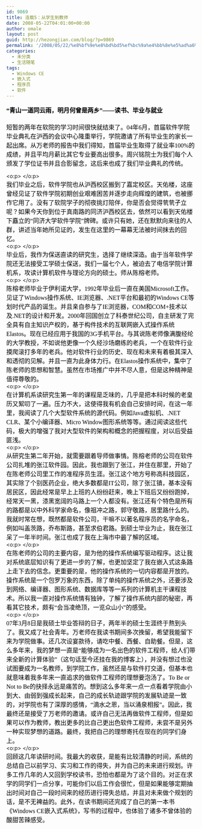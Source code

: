 ```yaml
---
id: 9869
title: 连载5：从学生到教师
date: 2008-05-22T04:01:00+00:00
author: omale
layout: post
guid: http://hezongjian.com/blog/?p=9869
permalink: '/2008/05/22/%e8%bf%9e%e8%bd%bd5%ef%bc%9a%e4%bb%8e%e5%ad%a6%e7%94%9f%e5%88%b0%e6%95%99%e5%b8%88/'
categories:
  - 未分类
  - 生活随笔
tags:
  - Windows CE
  - 嵌入式
  - 程序员
  - 软件
---
```

<h3 style="MARGIN: 13pt 0cm">
  <font color=#000000><span style="FONT-SIZE: 12pt; LINE-HEIGHT: 173%; FONT-FAMILY: 宋体; mso-bidi-font-size: 16.0pt; mso-ascii-font-family: Calibri; mso-hansi-font-family: Calibri">“青山一道同云雨，明月何曾是两乡”——读书、毕业与就业</span><span lang=EN-US style="FONT-SIZE: 12pt; LINE-HEIGHT: 173%; mso-bidi-font-size: 16.0pt"><?xml:namespace prefix = o ns = "urn:schemas-microsoft-com:office:office"  /><o:p></o:p></span></font>
</h3><p class=MsoNormal style="MARGIN: 0cm 0cm 0pt"><font size=3><font color=#000000>

<span style="FONT-FAMILY: 宋体; mso-ascii-font-family: Calibri; mso-hansi-font-family: Calibri">短暂的两年在软院的学习时间很快就结束了。</span><span lang=EN-US><font face=Calibri>04</font></span><span style="FONT-FAMILY: 宋体; mso-ascii-font-family: Calibri; mso-hansi-font-family: Calibri">年</span><span lang=EN-US><font face=Calibri>6</font></span><span style="FONT-FAMILY: 宋体; mso-ascii-font-family: Calibri; mso-hansi-font-family: Calibri">月，首届软件学院毕业典礼在沪西的会议中心隆重举行，学院邀请了所有毕业生的家长一起出席。从万老师的报告中我们得知，首届毕业生取得了就业率</span><span lang=EN-US><font face=Calibri>100%</font></span><span style="FONT-FAMILY: 宋体; mso-ascii-font-family: Calibri; mso-hansi-font-family: Calibri">的成绩，并且平均月薪比其它专业要高出很多。周兴铭院士为我们每个人颁发了学位证书并且合影留念，这后来也成了我们毕业典礼的传统。</span></font></font></p> <p class=MsoNormal style="MARGIN: 0cm 0cm 0pt"><span lang=EN-US><o:p><font face=Calibri color=#000000 size=3>&nbsp;</font></o:p></span></p> <p class=MsoNormal style="MARGIN: 0cm 0cm 0pt"><span style="FONT-FAMILY: 宋体; mso-ascii-font-family: Calibri; mso-hansi-font-family: Calibri"><font color=#000000 size=3>我们毕业之后，软件学院也从沪西校区搬到了嘉定校区。天佑楼，这座曾经见证了软件学院初期创业艰难困苦并逐步走向辉煌的建筑，也被挪作它用了。没有了软院学子的彻夜挑灯陪伴，你是否会觉得茕茕孑立呢？如果今天你到位于真南路的同济沪西校区去，依然可以看到天佑楼下矗立的“同济大学软件学院”牌碑。或许只有她，还在默默向来往的人群，讲述当年她所见证的，发生在这里的一幕幕无法被时间抹去的回忆。</font></span></p> <p class=MsoNormal style="MARGIN: 0cm 0cm 0pt"><span lang=EN-US><o:p><font face=Calibri color=#000000 size=3>&nbsp;</font></o:p></span></p> <p class=MsoNormal style="MARGIN: 0cm 0cm 0pt"><span style="FONT-FAMILY: 宋体; mso-ascii-font-family: Calibri; mso-hansi-font-family: Calibri"><font color=#000000 size=3>毕业后，我作为保送直读的研究生，选择了继续深造。由于当年软件学院还无法接受工学硕士保送，我们一届七个人，被迫去了电信学院计算机系，攻读计算机软件与理论方向的硕士。师从陈榕老师。</font></span></p> <p class=MsoNormal style="MARGIN: 0cm 0cm 0pt"><span lang=EN-US><o:p><font face=Calibri color=#000000 size=3>&nbsp;</font></o:p></span></p> <p class=MsoNormal style="MARGIN: 0cm 0cm 0pt"><font size=3><font color=#000000><span style="FONT-FAMILY: 宋体; mso-ascii-font-family: Calibri; mso-hansi-font-family: Calibri">陈榕老师毕业于伊利诺大学，</span><span lang=EN-US><font face=Calibri>1992</font></span><span style="FONT-FAMILY: 宋体; mso-ascii-font-family: Calibri; mso-hansi-font-family: Calibri">年毕业后一直在美国</span><span lang=EN-US><font face=Calibri>Microsoft</font></span><span style="FONT-FAMILY: 宋体; mso-ascii-font-family: Calibri; mso-hansi-font-family: Calibri">工作。见证了</span><span lang=EN-US><font face=Calibri>Windows</font></span><span style="FONT-FAMILY: 宋体; mso-ascii-font-family: Calibri; mso-hansi-font-family: Calibri">操作系统、</span><span lang=EN-US><font face=Calibri>IE</font></span><span style="FONT-FAMILY: 宋体; mso-ascii-font-family: Calibri; mso-hansi-font-family: Calibri">浏览器、</span><span lang=EN-US><font face=Calibri>.NET</font></span><span style="FONT-FAMILY: 宋体; mso-ascii-font-family: Calibri; mso-hansi-font-family: Calibri">平台和最初的</span><span lang=EN-US><font face=Calibri>Windows CE</font></span><span style="FONT-FAMILY: 宋体; mso-ascii-font-family: Calibri; mso-hansi-font-family: Calibri">等划时代产品的诞生。并且亲自参与了</span><span lang=EN-US><font face=Calibri>IE</font></span><span style="FONT-FAMILY: 宋体; mso-ascii-font-family: Calibri; mso-hansi-font-family: Calibri">浏览器，</span><span lang=EN-US><font face=Calibri>COM</font></span><span style="FONT-FAMILY: 宋体; mso-ascii-font-family: Calibri; mso-hansi-font-family: Calibri">和</span><span lang=EN-US><font face=Calibri>COM+</font></span><span style="FONT-FAMILY: 宋体; mso-ascii-font-family: Calibri; mso-hansi-font-family: Calibri">技术以及</span><span lang=EN-US><font face=Calibri>.NET</font></span><span style="FONT-FAMILY: 宋体; mso-ascii-font-family: Calibri; mso-hansi-font-family: Calibri">的设计和开发。</span><span lang=EN-US><font face=Calibri>2000</font></span><span style="FONT-FAMILY: 宋体; mso-ascii-font-family: Calibri; mso-hansi-font-family: Calibri">年回国创立了科泰世纪公司，自主研发了完全具有自主知识产权的，基于构件技术的互联网嵌入式操作系统</span><span lang=EN-US><font face=Calibri>Elastos</font></span><span style="FONT-FAMILY: 宋体; mso-ascii-font-family: Calibri; mso-hansi-font-family: Calibri">。现在已经应用于我国的</span><span lang=EN-US><font face=Calibri>3G</font></span><span style="FONT-FAMILY: 宋体; mso-ascii-font-family: Calibri; mso-hansi-font-family: Calibri">手机平台。与其说陈老师像满腹经纶的大学教授，不如说他更像一个久经沙场磨练的老兵，一个在软件行业摸爬滚打多年的老兵。他对软件行业的历史、现在和未来有着极其深入和透彻的见解。并且一直为此身体力行。在</span><span lang=EN-US><font face=Calibri>Elastos</font></span><span style="FONT-FAMILY: 宋体; mso-ascii-font-family: Calibri; mso-hansi-font-family: Calibri">操作系统中，集中了陈老师的思想和智慧。虽然在市场推广中并不尽人意，但是这种精神是值得尊敬的。</span></font></font></p> <p class=MsoNormal style="MARGIN: 0cm 0cm 0pt"><span lang=EN-US><o:p><font face=Calibri color=#000000 size=3>&nbsp;</font></o:p></span></p> <p class=MsoNormal style="MARGIN: 0cm 0cm 0pt"><font size=3><font color=#000000><span style="FONT-FAMILY: 宋体; mso-ascii-font-family: Calibri; mso-hansi-font-family: Calibri">在计算机系读研究生第一年的课程是乏味的，几乎是把本科时候的老皇历又絮叨了一遍。压力不大，这使得我有机会自己安排时间，在这一年里，我阅读了几个大型软件系统的源代码。例如</span><span lang=EN-US><font face=Calibri>Java</font></span><span style="FONT-FAMILY: 宋体; mso-ascii-font-family: Calibri; mso-hansi-font-family: Calibri">虚拟机、</span><span lang=EN-US><font face=Calibri>.NET CLR</font></span><span style="FONT-FAMILY: 宋体; mso-ascii-font-family: Calibri; mso-hansi-font-family: Calibri">、某个小编译器、</span><span lang=EN-US><font face=Calibri>Micro Window</font></span><span style="FONT-FAMILY: 宋体; mso-ascii-font-family: Calibri; mso-hansi-font-family: Calibri">图形系统等等。通过阅读这些代码，极大的增强了我对大型软件的架构和概念的把握程度，对以后受益匪浅。</span></font></font></p> <p class=MsoNormal style="MARGIN: 0cm 0cm 0pt"><span lang=EN-US><o:p><font face=Calibri color=#000000 size=3>&nbsp;</font></o:p></span></p> <p class=MsoNormal style="MARGIN: 0cm 0cm 0pt"><font size=3><font color=#000000><span style="FONT-FAMILY: 宋体; mso-ascii-font-family: Calibri; mso-hansi-font-family: Calibri">从研究生第二年开始，就需要跟着导师做事情。陈榕老师的公司在软件公司扎堆的张江软件园。因此，我也跟到了张江，并住在那里，开始了在陈老师公司里工作的准程序员生涯。张江这个地方号称高科技园区，其实除了个别医药企业，绝大多数都是</span><span lang=EN-US><font face=Calibri>IT</font></span><span style="FONT-FAMILY: 宋体; mso-ascii-font-family: Calibri; mso-hansi-font-family: Calibri">公司，除了张江镇，基本没有居民区，因此经常是早上上班的人纷纷赶来，晚上下班后又纷纷跑掉，经常天一黑，漆黑宽阔的马路上一个人都没有。张江还有个特色是所有的路都是以中外科学家命名，像祖冲之路，郭守敬路，居里路什么的。我就时常在想，既然都是软件公司，干嘛不以著名程序员的名字命名，例如叫盖茨路，乔布斯路，甚至求伯君路。到硕士毕业为止，我在张江呆了一年半时间。张江也成了我在上海市中最了解的区域。</span></font></font></p> <p class=MsoNormal style="MARGIN: 0cm 0cm 0pt"><span lang=EN-US><o:p><font face=Calibri color=#000000 size=3>&nbsp;</font></o:p></span></p> <p class=MsoNormal style="MARGIN: 0cm 0cm 0pt"><span style="FONT-FAMILY: 宋体; mso-ascii-font-family: Calibri; mso-hansi-font-family: Calibri"><font color=#000000 size=3>在陈老师的公司的主要内容，是为他的操作系统编写驱动程序。这让我对系统底层知识有了更进一步的了解，也更加坚定了我在嵌入式这条路上走下去的信念。更重要的是，他的操作系统的一切内容都是开放的。操作系统是一个包罗万象的东西，除了单纯的操作系统之外，还要涉及到网络、编译器、图形系统、数据库等等一系列的计算机主干课程技术。所以我一直对操作系统情有独钟，了解了操作系统内部的秘密，再看其它技术，颇有“会当凌绝顶，一览众山小”的感受。</font></span></p> <p class=MsoNormal style="MARGIN: 0cm 0cm 0pt"><span lang=EN-US><o:p><font face=Calibri color=#000000 size=3>&nbsp;</font></o:p></span></p> <p class=MsoNormal style="MARGIN: 0cm 0cm 0pt"><font size=3><font color=#000000><span lang=EN-US><font face=Calibri>07</font></span><span style="FONT-FAMILY: 宋体; mso-ascii-font-family: Calibri; mso-hansi-font-family: Calibri">年</span><span lang=EN-US><font face=Calibri>3</font></span><span style="FONT-FAMILY: 宋体; mso-ascii-font-family: Calibri; mso-hansi-font-family: Calibri">月</span><span lang=EN-US><font face=Calibri>8</font></span><span style="FONT-FAMILY: 宋体; mso-ascii-font-family: Calibri; mso-hansi-font-family: Calibri">日是我硕士毕业答辩的日子，两年半的硕士生涯终于熬到头了。我又成了社会青年。万老师在我读书期间多次挽留，希望我能留下来为学院做事。还几次设宴款待，请吃中餐、西餐、自助餐。但是，这么多年来，我的梦想一直是“能够成为一名出色的软件工程师，给人们带来全新的计算体验”（这句话至今还挂在我的博客上），并没有想过也没试图要成为一名教师，到学院工作，虽然还是与软件打交道，但基本也就意味着我多年来一直追求的做软件工程师的理想要泡汤了。</span><span lang=EN-US><font face=Calibri>To Be or Not to Be</font></span><span style="FONT-FAMILY: 宋体; mso-ascii-font-family: Calibri; mso-hansi-font-family: Calibri">的抉择永远是痛苦的。想到这么多年来一点一点看着学院由小到大、由弱到强成长起来，自己的成长轨迹跟学院的发展轨迹是一致的，对学院也有了深厚的感情，“滴水之恩，当以涌泉相报”。因此，我最终还是接受了万老师的邀请。或许自己无法再做软件工程师，但是如果可以作为教师，教出更多的比自己更出色软件工程师，未尝不是另外一种实现梦想的道路。最终，我把自己的理想寄托在现在的同学们身上。</span></font></font></p> <p class=MsoNormal style="MARGIN: 0cm 0cm 0pt"><span lang=EN-US><o:p><font face=Calibri color=#000000 size=3>&nbsp;</font></o:p></span></p> <p class=MsoNormal style="MARGIN: 0cm 0cm 0pt"><font size=3><font color=#000000><span style="FONT-FAMILY: 宋体; mso-ascii-font-family: Calibri; mso-hansi-font-family: Calibri">回顾这几年读研时间。我最大的收获，是能有比较清静的时间，系统的总结自己以前学习、实习和工作的得失，并为自己的未来进行规划。许多工作几年的人又回到学校读书，恐怕也都是为了这个目的。对正在求学的同学们一点分享，可能你们以后工作会很忙，但是如果能够定期抽出时间对自己一段时间来的经历进行得失总结，并且对未来做个规划的话，是不无裨益的。此外，在读书期间还完成了自己的第一本书《</span><span lang=EN-US><font face=Calibri>Windows CE</font></span><span style="FONT-FAMILY: 宋体; mso-ascii-font-family: Calibri; mso-hansi-font-family: Calibri">嵌入式系统》，写书的过程中，也体验了诸多不曾体验的酸甜苦辣感受。</span></font></font></p>
